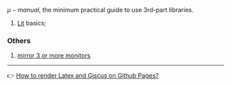 
$\mu-manual$, the minimum practical guide to use 3rd-part libraries.   

1. [Lit](./front-end/lit/README.md) basics;  


### Others  
1. [mirror 3 or more monitors](./others/mirror-3-or-more-monitors.md)  


-----  
👉 [How to render Latex and Giscus on Github Pages?](./how-to-render-latex-and-giscus-on-github-pages.md)  


<script async src="/js/main.js"></script>